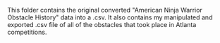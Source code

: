 This folder contains the original converted "American Ninja Warrior Obstacle History" data into a .csv. It also contains my manipulated and exported .csv file of all of the obstacles that took place in Atlanta competitions.
